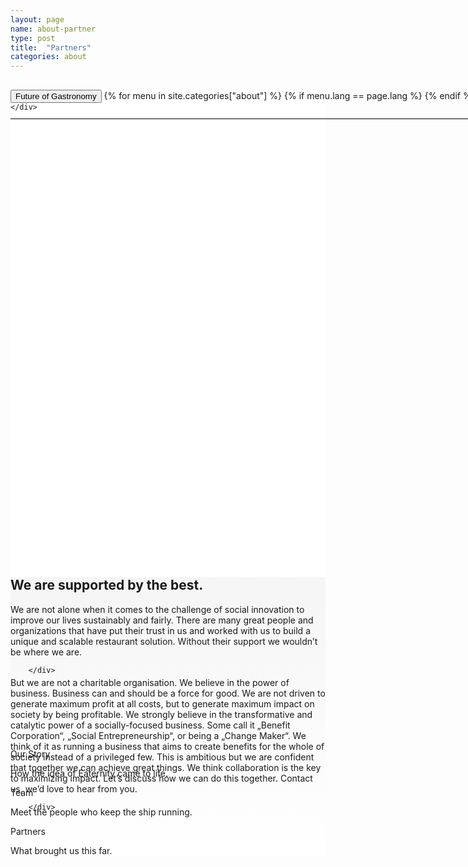 ```yaml
---
layout: page
name: about-partner
type: post
title:  "Partners"
categories: about
---
```



<div style="background-color: #fff;">
	<div class="container-hero container-hero-1 clearfix" style="height: 720px;background: url('/images/partners.jpg') rgb(255, 255, 255);background-repeat: no-repeat;background-size: 1000px;background-position: center bottom;">
		<div class="container-hero-content container-hero-content-1 clearfix">
			<div class="container-4 clearfix" style="margin-bottom:-40px;margin-top:30px;width: 960px;height: 46px;border-bottom: 1px solid rgb(0, 0, 0);">
				<button class="text text-5" style="text-align:left;color:#000" onClick="window.location='/about';" >Future of Gastronomy</button>
				{% for menu in site.categories["about"] %}
				{% if menu.lang == page.lang %}
				<button class="_button" style="float:right;margin-left:20px;margin-top:8px;font-size:0.95em;color:#000" onClick="window.location='{{menu.url}}';">{{menu.title}}</button>
				{% endif %}{% endfor %}
			</div>
			<!-- <div style="line-height: 1.38;clear: both;width: 796px;margin: 250px 0 0 82px;border-radius: 3px;background-color: rgba(255, 255, 255, 0);font-size: 3.2em;text-align: center;float: left; color: #fff">Our Goal: We are building the<br>Future of Gastronomy.</div> -->
		</div>

	</div>
</div>	

<div style="background: -webkit-linear-gradient(90deg, rgb(255, 255, 255) 0%, rgb(245, 245, 245) 100%) rgb(222, 222, 222);margin-top:60px;margin-bottom:160px">
	
<div class="container">
		<div class="row" style="height:100px">
			<div class="col-md-2"></div>
			<div class="col-md-6">
				<h2>We are supported by the best.</h2>
				<p>We are not alone when it comes to the challenge of social innovation to improve our lives sustainably and fairly. There are many great people and organizations that have put their trust in us and worked with us to build a unique and scalable restaurant solution. Without their support we wouldn’t be where we are.</p>
			</div>
			<div class="col-md-4"></div>
			
		</div>
</div>



<div class="container">
		<div class="row" style="height:100px">
			<div class="col-md-2"></div>
			<div class="col-md-6">
				<p style="margin-top:60px">But we are not a charitable organisation. We believe in the power of business. Business can and should be a force for good. We are not driven to generate  maximum profit at all costs, but to generate maximum impact on society by being profitable. We strongly believe in the transformative and catalytic power of a socially-focused business. Some call it „Benefit Corporation“, „Social Entrepreneurship“, or being a „Change Maker“. We think of it as running a business that aims to create benefits for the whole of society instead of a privileged few. This is ambitious but we are confident that together we can achieve great things. We think collaboration is the key to maximizing impact. Let’s discuss how we can do this together. Contact us, we’d love to hear from you.</p>
			</div>
			<div class="col-md-4"></div>
			
		</div>
</div>
</div>


<div class="follow-up-footer follow-up-footer-6 clearfix">
	<div class="container-follow-up clearfix">
		<div class="element-our-story element-our-story-1 clearfix">
			<p class="text text-147">Our Story</p>
			<p class="text text-151">How the idea of Eaternity came to life.</p>
		</div>
		<div class="element-team element-team-2 clearfix">
			<p class="text text-165">Team</p>
			<p class="text text-173">Meet the people who keep the ship running.</p>
		</div>
		<div class="element-partners clearfix">
			<p class="text text-197">Partners</p>
			<p class="text text-204">What brought us this far.</p>
		</div>
	</div>
</div>